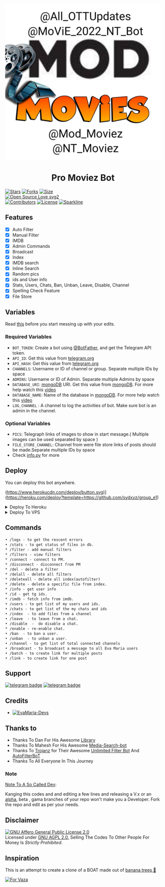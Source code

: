 <p align="center">
  <img src="logo.jpg" alt="Pro Movies Logo">
</p>
<h1 align="center">
  <b>Pro Moviez Bot</b>
</h1>


[![Stars](https://img.shields.io/github/stars/EvamariaTG/EvaMaria?style=flat-square&color=yellow)](https://github.com/EvamariaTG/EvaMaria/stargazers)
[![Forks](https://img.shields.io/github/forks/EvamariaTG/EvaMaria?style=flat-square&color=orange)](https://github.com/EvamariaTG/EvaMaria/fork)
[![Size](https://img.shields.io/github/repo-size/EvamariaTG/EvaMaria?style=flat-square&color=green)](https://github.com/EvamariaTG/EvaMaria/)   
[![Open Source Love svg2](https://badges.frapsoft.com/os/v2/open-source.svg?v=103)](https://github.com/EvamariaTG/EvaMaria)   
[![Contributors](https://img.shields.io/github/contributors/EvamariaTG/EvaMaria?style=flat-square&color=green)](https://github.com/EvamariaTG/EvaMaria/graphs/contributors)
[![License](https://img.shields.io/badge/License-AGPL-blue)](https://github.com/EvamariaTG/EvaMaria/blob/main/LICENSE)
[![Sparkline](https://stars.medv.io/EvamariaTG/EvaMaria.svg)](https://stars.medv.io/EvamariaTG/EvaMaria)


## Features

- [x] Auto Filter
- [x] Manual Filter
- [x] IMDB
- [x] Admin Commands
- [x] Broadcast
- [x] Index
- [x] IMDB search
- [x] Inline Search
- [x] Random pics
- [x] ids and User info 
- [x] Stats, Users, Chats, Ban, Unban, Leave, Disable, Channel
- [x] Spelling Check Feature
- [x] File Store
## Variables

Read [this](https://telegram.dog/TeamEvamaria/12) before you start messing up with your edits.

### Required Variables
* `BOT_TOKEN`: Create a bot using [@BotFather](https://telegram.dog/BotFather), and get the Telegram API token.
* `API_ID`: Get this value from [telegram.org](https://my.telegram.org/apps)
* `API_HASH`: Get this value from [telegram.org](https://my.telegram.org/apps)
* `CHANNELS`: Username or ID of channel or group. Separate multiple IDs by space
* `ADMINS`: Username or ID of Admin. Separate multiple Admins by space
* `DATABASE_URI`: [mongoDB](https://www.mongodb.com) URI. Get this value from [mongoDB](https://www.mongodb.com). For more help watch this [video](https://youtu.be/1G1XwEOnxxo)
* `DATABASE_NAME`: Name of the database in [mongoDB](https://www.mongodb.com). For more help watch this [video](https://youtu.be/1G1XwEOnxxo)
* `LOG_CHANNEL` : A channel to log the activities of bot. Make sure bot is an admin in the channel.
### Optional Variables
* `PICS`: Telegraph links of images to show in start message.( Multiple images can be used separated by space )
* `FILE_STORE_CHANNEL`: Channel from were file store links of posts should be made.Separate multiple IDs by space
* Check [info.py](https://github.com/EvamariaTG/evamaria/blob/master/info.py) for more


## Deploy
You can deploy this bot anywhere.


(https://www.herokucdn.com/deploy/button.svg)](https://heroku.com/deploy?template=https://github.com/sydxyz/group_e1)

<details><summary>Deploy To Heroku</summary>
<p>
<br>
<a href="https://telegram.dog/XTZ_HerokuBot?start=RXZhbWFyaWFURy9FdmFNYXJpYSBtYXN0ZXI">
  <img src="https://www.herokucdn.com/deploy/button.svg" alt="Deploy">
</a>
</p>
</details>

<details><summary>Deploy To VPS</summary>
<p>
<pre>
git clone https://github.com/EvamariaTG/evamaria
# Install Packages
pip3 install -U -r requirements.txt
Edit info.py with variables as given below then run bot

</pre>
</p>
</details>


## Commands
```
• /logs - to get the rescent errors
• /stats - to get status of files in db.
* /filter - add manual filters
* /filters - view filters
* /connect - connect to PM.
* /disconnect - disconnect from PM
* /del - delete a filter
* /delall - delete all filters
* /deleteall - delete all index(autofilter)
* /delete - delete a specific file from index.
* /info - get user info
* /id - get tg ids.
* /imdb - fetch info from imdb.
• /users - to get list of my users and ids.
• /chats - to get list of the my chats and ids 
• /index  - to add files from a channel
• /leave  - to leave from a chat.
• /disable  -  do disable a chat.
* /enable - re-enable chat.
• /ban  - to ban a user.
• /unban  - to unban a user.
• /channel - to get list of total connected channels
• /broadcast - to broadcast a message to all Eva Maria users
• /batch - to create link for multiple posts
• /link - to create link for one post
```
## Support
[![telegram badge](https://img.shields.io/badge/Telegram-Group-30302f?style=flat&logo=telegram)](https://telegram.dog/EvaMariaSupport)
[![telegram badge](https://img.shields.io/badge/Telegram-Channel-30302f?style=flat&logo=telegram)](https://telegram.dog/TeamEvamaria)

## Credits 
* [![EvaMaria-Devs](https://img.shields.io/static/v1?label=EvaMaria&message=devs&color=critical)](https://telegram.dog/EvaMariaDevs)


## Thanks to 
 - Thanks To Dan For His Awesome [Library](https://github.com/pyrogram/pyrogram)
 - Thanks To Mahesh For His Awesome [Media-Search-bot](https://github.com/Mahesh0253/Media-Search-bot)
 - Thanks To [Trojanz](https://github.com/trojanzhex) for Their Awesome [Unlimited Filter Bot](https://github.com/TroJanzHEX/Unlimited-Filter-Bot) And [AutoFilterBoT](https://github.com/trojanzhex/auto-filter-bot)
 - Thanks To All Everyone In This Journey

### Note

[Note To A So Called Dev](https://telegram.dog/subin_works/203): 

Kanging this codes and and editing a few lines and releasing a V.x  or an [alpha](https://telegram.dog/subin_works/204), beta , gama branches of your repo won't make you a Developer.
Fork the repo and edit as per your needs.

## Disclaimer
[![GNU Affero General Public License 2.0](https://www.gnu.org/graphics/agplv3-155x51.png)](https://www.gnu.org/licenses/agpl-3.0.en.html#header)    
Licensed under [GNU AGPL 2.0.](https://github.com/EvamariaTG/evamaria/blob/master/LICENSE)
Selling The Codes To Other People For Money Is *Strictly Prohibited*.

## Inspiration
This is an attempt to create a clone of a BOAT made out of [banana trees 🌳](https://telegram.dog/GetTGLink/4187)

[![For Vaza](https://telegra.ph/file/e743b0c8a04252774bac2.jpg)](https://telegra.ph/file/98342dc186fd7484cba91.mp4 "Oru Kootam Vazhakalk samarpikkunnu")
